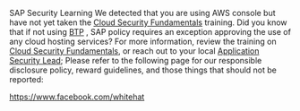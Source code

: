   SAP Security Learning We detected that you are using AWS console but have not yet taken
  the [Cloud Security Fundamentals](https://google.com) training. Did you know that if not using [BTP](https://google.com)
  , SAP policy requires an exception approving the use of any cloud hosting services? For more information, review the
  training on [Cloud Security Fundamentals](https://google.com), or reach out to your
  local [Application Security Lead](https://google.com);
  Please refer to the following page for our responsible disclosure policy, reward guidelines, and those things that should not be reported:

https://www.facebook.com/whitehat

 
